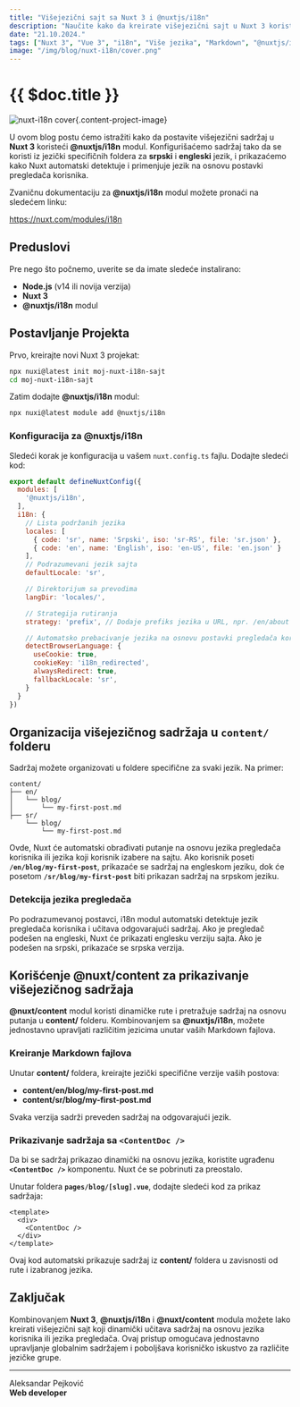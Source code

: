 ```yaml
---
title: "Višejezični sajt sa Nuxt 3 i @nuxtjs/i18n"
description: "Naučite kako da kreirate višejezični sajt u Nuxt 3 koristeći @nuxtjs/i18n modul, sa sadržajem smeštenim u jezički specifične foldere."
date: "21.10.2024."
tags: ["Nuxt 3", "Vue 3", "i18n", "Više jezika", "Markdown", "@nuxtjs/i18n"]
image: "/img/blog/nuxt-i18n/cover.png"
---
```


# {{ $doc.title }}

![nuxt-i18n cover](/img/blog/nuxt-i18n/cover.png){.content-project-image}

U ovom blog postu ćemo istražiti kako da postavite višejezični sadržaj u **Nuxt 3** koristeći **@nuxtjs/i18n** modul. Konfigurišaćemo sadržaj tako da se koristi iz jezički specifičnih foldera za **srpski** i **engleski** jezik, i prikazaćemo kako Nuxt automatski detektuje i primenjuje jezik na osnovu postavki pregledača korisnika.

Zvaničnu dokumentaciju za **@nuxtjs/i18n** modul možete pronaći na sledećem linku:

https://nuxt.com/modules/i18n

## Preduslovi

Pre nego što počnemo, uverite se da imate sledeće instalirano:

- **Node.js** (v14 ili novija verzija)
- **Nuxt 3**
- **@nuxtjs/i18n** modul

## Postavljanje Projekta

Prvo, kreirajte novi Nuxt 3 projekat:

```bash
npx nuxi@latest init moj-nuxt-i18n-sajt
cd moj-nuxt-i18n-sajt
```

Zatim dodajte **@nuxtjs/i18n** modul:

```bash
npx nuxi@latest module add @nuxtjs/i18n
```

### Konfiguracija za **@nuxtjs/i18n**

Sledeći korak je konfiguracija u vašem `nuxt.config.ts` fajlu. Dodajte sledeći kod:

```js
export default defineNuxtConfig({
  modules: [
    '@nuxtjs/i18n',
  ],
  i18n: {
    // Lista podržanih jezika
    locales: [
      { code: 'sr', name: 'Srpski', iso: 'sr-RS', file: 'sr.json' },
      { code: 'en', name: 'English', iso: 'en-US', file: 'en.json' }
    ],
    // Podrazumevani jezik sajta
    defaultLocale: 'sr',

    // Direktorijum sa prevodima
    langDir: 'locales/',

    // Strategija rutiranja
    strategy: 'prefix', // Dodaje prefiks jezika u URL, npr. /en/about ili /sr/about

    // Automatsko prebacivanje jezika na osnovu postavki pregledača korisnika
    detectBrowserLanguage: {
      useCookie: true,
      cookieKey: 'i18n_redirected',
      alwaysRedirect: true,
      fallbackLocale: 'sr',
    }
  }
})
```

## Organizacija višejezičnog sadržaja u `content/` folderu

Sadržaj možete organizovati u foldere specifične za svaki jezik. Na primer:

```
content/
├── en/
│   └── blog/
│       └── my-first-post.md
├── sr/
    └── blog/
        └── my-first-post.md
```

Ovde, Nuxt će automatski obrađivati putanje na osnovu jezika pregledača korisnika ili jezika koji korisnik izabere na sajtu. Ako korisnik poseti **`/en/blog/my-first-post`**, prikazaće se sadržaj na engleskom jeziku, dok će posetom **`/sr/blog/my-first-post`** biti prikazan sadržaj na srpskom jeziku.

### Detekcija jezika pregledača

Po podrazumevanoj postavci, i18n modul automatski detektuje jezik pregledača korisnika i učitava odgovarajući sadržaj. Ako je pregledač podešen na engleski, Nuxt će prikazati englesku verziju sajta. Ako je podešen na srpski, prikazaće se srpska verzija.

## Korišćenje **@nuxt/content** za prikazivanje višejezičnog sadržaja

**@nuxt/content** modul koristi dinamičke rute i pretražuje sadržaj na osnovu putanja u **content/** folderu. Kombinovanjem sa **@nuxtjs/i18n**, možete jednostavno upravljati različitim jezicima unutar vaših Markdown fajlova.

### Kreiranje Markdown fajlova

Unutar **content/** foldera, kreirajte jezički specifične verzije vaših postova:

- **content/en/blog/my-first-post.md**
- **content/sr/blog/my-first-post.md**

Svaka verzija sadrži preveden sadržaj na odgovarajući jezik.

### Prikazivanje sadržaja sa **`<ContentDoc />`**

Da bi se sadržaj prikazao dinamički na osnovu jezika, koristite ugrađenu **`<ContentDoc />`** komponentu. Nuxt će se pobrinuti za preostalo.

Unutar foldera **`pages/blog/[slug].vue`**, dodajte sledeći kod za prikaz sadržaja:

```vue
<template>
  <div>
    <ContentDoc />
  </div>
</template>
```

Ovaj kod automatski prikazuje sadržaj iz **content/** foldera u zavisnosti od rute i izabranog jezika.

## Zaključak

Kombinovanjem **Nuxt 3**, **@nuxtjs/i18n** i **@nuxt/content** modula možete lako kreirati višejezični sajt koji dinamički učitava sadržaj na osnovu jezika korisnika ili jezika pregledača. Ovaj pristup omogućava jednostavno upravljanje globalnim sadržajem i poboljšava korisničko iskustvo za različite jezičke grupe.

---

Aleksandar Pejković  
**Web developer**
